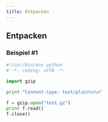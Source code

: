 ```yaml
---
title: Entpacken
---
```


## Entpacken

### Beispiel #1

```python
#!/usr/bin/env python
# -*- coding: utf8 -*-

import gzip

print "Content-type: text/plain\n\n"

f = gzip.open("test.gz")
print f.read()
f.close()
```
